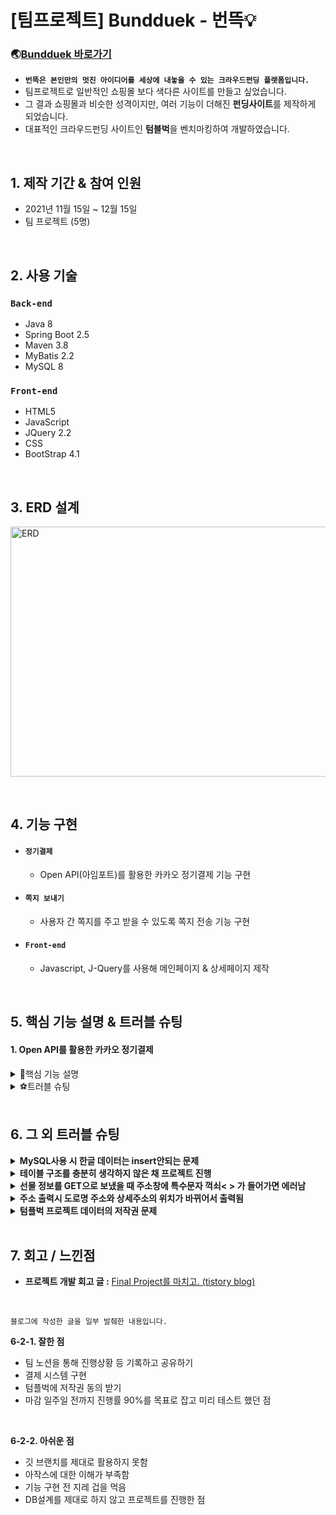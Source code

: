 # [팀프로젝트] Bundduek - 번뜩💡

### 🌏[Bundduek 바로가기](http://3.37.218.252:8080/)  
- <b>`번뜩은 본인만의 멋진 아이디어를 세상에 내놓을 수 있는 크라우드펀딩 플랫폼입니다.`</b>
- 팀프로젝트로 일반적인 쇼핑몰 보다 색다른 사이트를 만들고 싶었습니다.
- 그 결과 쇼핑몰과 비슷한 성격이지만, 여러 기능이 더해진 <b>펀딩사이트</b>를 제작하게 되었습니다.   
- 대표적인 크라우드펀딩 사이트인 <b>텀블벅</b>을 벤치마킹하여 개발하였습니다.

<br>

## 1. 제작 기간 & 참여 인원
- 2021년 11월 15일 ~ 12월 15일
- 팀 프로젝트 (5명)

<br>

## 2. 사용 기술
### `Back-end`
  - Java 8
  - Spring Boot 2.5
  - Maven 3.8
  - MyBatis 2.2
  - MySQL 8
### `Front-end`
  - HTML5
  - JavaScript
  - JQuery 2.2
  - CSS
  - BootStrap 4.1
  
<br>

## 3. ERD 설계
<img src="https://user-images.githubusercontent.com/84839167/148019551-4897a90d-bf4e-4895-8ba2-1fadd0ef65be.png" width="550px" height="400px" title="erd" alt="ERD"></img>

<br>

## 4. 기능 구현
  - #### `정기결제`
    - Open API(아임포트)를 활용한 카카오 정기결제 기능 구현

  - #### `쪽지 보내기`
    - 사용자 간 쪽지를 주고 받을 수 있도록 쪽지 전송 기능 구현

  - #### `Front-end`
    - Javascript, J-Query를 사용해 메인페이지 & 상세페이지 제작

<br>

## 5. 핵심 기능 설명 & 트러블 슈팅
#### 1. Open API를 활용한 카카오 정기결제
<details>
  <summary>📌핵심 기능 설명</summary>

#### 1. 전체 흐름
![flow](https://user-images.githubusercontent.com/84839167/148017767-2b4df319-6119-40c5-af8a-99bd185a4ad6.jpg)
  
#### 2. Controller
![controller](https://user-images.githubusercontent.com/84839167/148033035-514d2a0d-8125-4e1b-8422-8b3f2e1e3645.jpg)
- **요청 처리** :pushpin: [코드 확인](https://github.com/jeejee1106/FinalProject_Bunddeuk/blob/93d3e30a44ad5838b36332b8ae8f968419dc9fb7/src/main/java/data/project/DetailController.java#L22)
  - Controller에서는 화면단에서 넘어온 요청을 받고, Service, Mapper Interface를 통해 사용자가 요청한 정보를 불러옵니다.
- **결과 응답** :pushpin: [코드 확인](https://github.com/jeejee1106/FinalProject_Bunddeuk/blob/93d3e30a44ad5838b36332b8ae8f968419dc9fb7/src/main/webapp/WEB-INF/project_detail/projectDetail.jsp#L189)
  - Service 계층에서 넘어온 로직 처리 결과를 화면단에 응답해줍니다.
  - 사용자가 리스트에서 선택한 프로젝트의 정보가 상세페이지가 나타나게 됩니다.

#### 3. Service
![service](https://user-images.githubusercontent.com/84839167/148083716-4f125f91-9c93-4c39-a0f5-f9af19e5a3e5.png)
- **상세 페이지 Mapper Method 호출** :pushpin: [코드 확인](https://github.com/jeejee1106/FinalProject_Bunddeuk/blob/93d3e30a44ad5838b36332b8ae8f968419dc9fb7/src/main/java/data/project/DetailService.java#L12)
  - Service는 프로젝트의 상세페이지와 사용자의 정보를 받을 Method를 호출합니다.
  - 이때 호출된 Method는 MyBatis와 연결 되며, db에서 사용자의 정보나 프로젝트의 정보 등을 가져오며,
  - 사용자가 해당 프로젝트를 찜 했는지, 또는 이미 후원을 했는지, 기본 정보가 입력이 되어  등을 체크합니다.
  - key값을 넣어 value값을 받아야 한다면 HashMap에 넣어 보내줍니다.
  - (parameter의 데이터 타입이 int, String으로 다른 타입이기 때문에 Value값은 Object로 받았습니다.)

#### 4. Mapper
![mapper](https://user-images.githubusercontent.com/84839167/148793806-73537088-8063-4089-955a-766a9747fc0a.png)
- **컨텐츠 저장** :pushpin: [코드 확인](https://github.com/jeejee1106/FinalProject_Bunddeuk/blob/93d3e30a44ad5838b36332b8ae8f968419dc9fb7/src/main/resources/mappers/supportSQL.xml#L3)
  - 결제(후원)를 완료하면 Mapper.xml 파일에서 SQL문을 실행하며, 실행 결과를 다시 반환 합니다.
  - 결제(후원)을 완료한 사용자와 프로젝트 정보는 DB에 저장됩니다.
  - 저장된 컨텐츠는 다시 Mapper - Service - Controller를 거쳐 화면단에 출력됩니다.
</details>
<details>
  <summary>⚽트러블 슈팅</summary>
  
  #### `정기결제가 아닌 일반 결제로 동작함`
- 저는 이 서비스에서 결제 시스템을 꼭 구현하고자 했습니다.  
- 처음엔 결제 API를 끌어다 쓴 후 기능 구현이 끝났다고 생각했습니다.
- 그러나 아래의 **일반 결제 코드 및 설정** 으로 기능을 구현하니 후원 후 바로 결제가 되는 문제가 발생했습니다.
<details>
<summary><b>일반 결제 코드 및 설정</b></summary>
<div markdown="1">
  
```javascript
//카카오 결제 API
var IMP = window.IMP; // 생략가능
IMP.init('impxxxxxxxx');  // 가맹점 식별코드
// IMP.request_pay(param, callback) 결제창 호출
IMP.request_pay({ // param
    pg : 'kakaopay', //pg사 선택 (kakao, kakaopay 둘다 가능)
    pay_method: 'card',
    merchant_uid : 'merchant_' + new Date().getTime(), //주문번호
    name : 'Bunddeuk', // 상품명
    amount : amount,
    buyer_email : email,
    buyer_name : buyer_name,
    buyer_tel : hp,
    buyer_addr : addr,
}, function (rsp) { //callback
    if (rsp.success) {
      // 결제 성공 시 로직
      alert("결제가 완료되었습니다");
    } else {
      // 결제 실패 시 로직
      var msg = '결제에 실패하였습니다.\n';
      msg += rsp.error_msg;
      alert(msg);
      return false;
    }
  $("#final-support-submit").submit();
});
```
  
</div>

  <img src="https://user-images.githubusercontent.com/84839167/149270444-d36a4324-6d5a-41ab-981f-c642bed8c941.png" width="850px" height="200px" title="erd" alt="basic2"></img>
  <img src="https://user-images.githubusercontent.com/84839167/149270436-97ff98ef-865b-4404-bcc5-611361157543.png" width="250px" height="300px" title="erd" alt="basic1"></img>
  
</details>

- 일반결제는 즉시 결제가 완료되었다는 메세지가 오며, 아임포트의 결제 내역에도 결제금액이 바로 출력됩니다.
- 저희 서비스는 펀딩 프로젝트 선택 후 바로 결제하는 시스템이 아닌, 지정된 날짜에 맞춰서 결제가 진행되는  
`정기 결제 시스템`이 필요했기 때문에  
- 아래 **개선된 코드**와 같이 아임포트의 설정을 변경하고 customer_uid로 빌링키를 등록해  
정기결제 시스템을 구현할 수 있었습니다.
<details>
<summary><b>개선된 코드</b></summary>
  
<div markdown="1">
  
```javascript
//카카오 결제 API
var IMP = window.IMP; // 생략가능
IMP.init('impxxxxxxxx');  // 가맹점 식별코드
// IMP.request_pay(param, callback) 결제창 호출
IMP.request_pay({
    pg : 'kakaopay', //pg사 선택 (kakao, kakaopay 둘다 가능)
    pay_method: 'card',
    merchant_uid : 'merchant_' + new Date().getTime(), //주문번호
    name : 'Bunddeuk', // 상품명
    amount : amount,
    //customer_uid 파라메터가 있어야 빌링키 발급을 시도함
    customer_uid : buyer_name + new Date().getTime(),
    buyer_email : email,
    buyer_name : buyer_name,
    buyer_tel : hp,
    buyer_addr : addr,
}, function(rsp) { //callback
    if ( rsp.success ) {
      console.log('빌링키 발급 성공', rsp)
      //빌링키 발급이 완료되었으므로, 서버에 결제 요청
      alert('예약 결제가 완료되었습니다!');
    } else {
      var msg = '결제에 실패하였습니다.\n';
      msg += rsp.error_msg;
      alert(msg);
      return false;
    }
    $("#final-support-submit").submit();
});
```
  
</div>
  
  <img src="https://user-images.githubusercontent.com/84839167/149270453-e7a18a12-ec8f-4128-a221-2d0a54ef8fe0.png" width="850px" height="200px" title="erd" alt="reservation2"></img>
  <img src="https://user-images.githubusercontent.com/84839167/149270446-a5947e6d-1fae-4d13-9bc6-dd097c3eac98.png" width="250px" height="300px" title="erd" alt="reservation1"></img>
  
</details>

- 코드를 개선한 후 정기결제가 완료되었다는 메세지로 바뀌었고, 아임포트의 결제 내역에도 0원이 출력된 것을 확인할 수 있습니다.
</details>

<br>

## 6. 그 외 트러블 슈팅

<details>
<summary><b>MySQL사용 시 한글 데이터는 insert안되는 문제</b></summary>
<div markdown="1">
  
```sql
CREATE TABLE  noticeboard1 (
  name varchar(30)
) DEFAULT CHARSET=utf8;
```
  
  - 처음 테이블을 생성할 때 **DEFAULT CHARSET=utf8;** 를 써줘서 해결
  - ALTER DATABASE database_name DEFAULT CHARACTER SET utf8; 명령어로 CHARACTER SET을 변경해주는 방법도 있다.
  
</div>
</details>

<details>
  <summary><b>테이블 구조를 충분히 생각하지 않은 채 프로젝트 진행</b></summary>
  <img src="https://user-images.githubusercontent.com/84839167/149280500-69e0ee59-98c7-4588-8c95-d9ec43f5890c.jpg" width="400px" height="250px" title="erd" alt="table"></img>
  
  - 프로젝트 시작 후 혼자 짰던 테이블 구조.
  - 나중에야 DB설계를 먼저 해야한다는 것을 깨달았다. 앞으로는 DB설계에 조금 더 많은 시간을 투자한 후 프로젝트를 시작해야겠다.
</details>

<details>
  <summary><b>선물 정보를 GET으로 보냈을 때 주소창에 특수문자 꺽쇠< > 가 들어가면 에러남</b></summary>
    
  - 특수문자를 인코딩 해주는 방법과 Mapping을 GET에서 POST로 바꿔주는 방법이 있는데,  
  Mapping을 바꿔주는 방법으로 문제 해결
</details>

<details>
  <summary><b>주소 출력시 도로명 주소와 상세주소의 위치가 바뀌어서 출력됨</b></summary>
  <div markdown="1">
  
```xml
<!-- 주소데이터가 없는 멤버의 주소를 x로 출력 -->
<select id="getAddr" parameterType="String" resultType="ddto">
  select ifnull(max(addr),'x')as addr, ifnull(max(addr2),'x') as addr2 from delivery where id=#{id} and pin=1
</select>
```
  
  - addr과 addr2의 위치를 바꿔썼었음. 올바른 위치로 바꿔주니 정상적으로 출력. 이 문제를 프로젝트가 끝난후에야 알게되었다..
</div>
</details>
    
<details>
  <summary><b>텀플벅 프로젝트 데이터의 저작권 문제</b></summary>
  <img src="https://user-images.githubusercontent.com/84839167/149295215-f4ee4f1e-ed38-4a9e-9e1c-cd5e361431a6.png" width="250px" height="300px" title="erd" alt="message"></img>
  
  - 텀블벅 사이트의 창작자님들 한 분 한 분께 메세지를 보낸 후 허락해주신 창작자님의 프로젝트만 데이터로 사용하여 문제 해결
</details>
</br>

## 7. 회고 / 느낀점  
- <b>프로젝트 개발 회고 글 :</b> [Final Project를 마치고. (tistory blog)](https://jee2memory.tistory.com/entry/2021%ED%9A%8C%EA%B3%A0-Final-Project%EB%A5%BC-%EB%A7%88%EC%B9%98%EA%B3%A0)    

<br/>

`블로그에 작성한 글을 일부 발췌한 내용입니다.`
  
 <b>6-2-1. 잘한 점</b>
  * 팀 노션을 통해 진행상황 등 기록하고 공유하기
  * 결제 시스템 구현
  * 텀플벅에 저작권 동의 받기
  * 마감 일주일 전까지 진행률 90%를 목표로 잡고 미리 테스트 했던 점


<br>

 <b>6-2-2. 아쉬운 점</b>  
  * 깃 브랜치를 제대로 활용하지 못함
  * 아작스에 대한 이해가 부족함
  * 기능 구현 전 지레 겁을 먹음
  * DB설계를 제대로 하지 않고 프로젝트를 진행한 점
 
